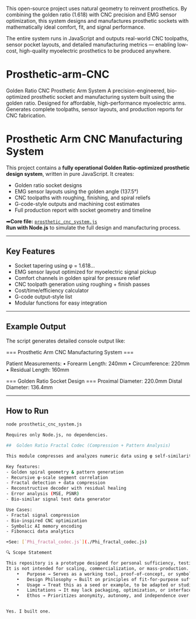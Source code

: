 This open-source project uses natural geometry to reinvent prosthetics.
By combining the golden ratio (1.618) with CNC precision and EMG sensor optimization, this system designs and manufactures prosthetic sockets with mathematically ideal comfort, fit, and signal performance.

The entire system runs in JavaScript and outputs real-world CNC toolpaths, sensor pocket layouts, and detailed manufacturing metrics — enabling low-cost, high-quality myoelectric prosthetics to be produced anywhere.

# Prosthetic-arm-CNC
Golden Ratio CNC Prosthetic Arm System  A precision-engineered, bio-optimized prosthetic socket and manufacturing system built using the golden ratio. Designed for affordable, high-performance myoelectric arms. Generates complete toolpaths, sensor layouts, and production reports for CNC fabrication.


#  Prosthetic Arm CNC Manufacturing System

This project contains a **fully operational Golden Ratio-optimized prosthetic design system**, written in pure JavaScript. It creates:

- Golden ratio socket designs
- EMG sensor layouts using the golden angle (137.5°)
- CNC toolpaths with roughing, finishing, and spiral reliefs
- G-code-style outputs and machining cost estimates
- Full production report with socket geometry and timeline

➡**Core file:** [`prosthetic_cnc_system.js`](./prosthetic_cnc_system.js)  
 **Run with Node.js** to simulate the full design and manufacturing process.

---

## Key Features

- Socket tapering using φ = 1.618...
- EMG sensor layout optimized for myoelectric signal pickup
- Comfort channels in golden spiral for pressure relief
- CNC toolpath generation using roughing + finish passes
- Cost/time/efficiency calculator
- G-code output-style list
- Modular functions for easy integration

---

## Example Output

The script generates detailed console output like:

=== Prosthetic Arm CNC Manufacturing System ===

Patient Measurements:
	•	Forearm Length: 240mm
	•	Circumference: 220mm
	•	Residual Length: 160mm

=== Golden Ratio Socket Design ===
Proximal Diameter: 220.0mm
Distal Diameter: 136.4mm

---

##  How to Run

```bash
node prosthetic_cnc_system.js

Requires only Node.js, no dependencies.

##  Golden Ratio Fractal Codec (Compression + Pattern Analysis)

This module compresses and analyzes numeric data using φ self-similarity, Fibonacci scaling, and fractal pattern recognition.

Key features:
- Golden spiral geometry & pattern generation
- Recursive φ-scale segment correlation
- Fractal detection + data compression
- Reconstructive decoder with residual healing
- Error analysis (MSE, PSNR)
- Bio-similar signal test data generator

Use Cases:
- Fractal signal compression
- Bio-inspired CNC optimization
- Symbolic AI memory encoding
- Fibonacci data analytics

➡See: [`Phi_fractal_codec.js`](./Phi_fractal_codec.js)

🔍 Scope Statement

This repository is a prototype designed for personal sufficiency, testing, and symbolic exploration.
It is not intended for scaling, commercialization, or mass-production.
	•	Purpose → Serves as a working tool, proof-of-concept, or symbolic framework for local use.
	•	Design Philosophy → Built on principles of fit-for-purpose sufficiency, resilience, and personal autonomy, not corporate scaling.
	•	Usage → Treat this as a seed or example, to be adapted or studied as needed. It is complete in scope for its intended function.
	•	Limitations → It may lack packaging, optimization, or interfaces expected in production software—by design.
	•	Ethos → Prioritizes anonymity, autonomy, and independence over growth or competition.


Yes. I built one.  
